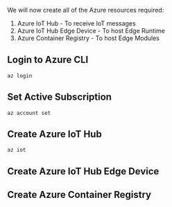 We will now create all of the Azure resources required:

1. Azure IoT Hub - To receive IoT messages
1. Azure IoT Hub Edge Device - To host Edge Runtime
1. Azure Container Registry - To host Edge Modules

## Login to Azure CLI
`az login`

## Set Active Subscription
`az account set`

## Create Azure IoT Hub

`az iot`
## Create Azure IoT Hub Edge Device

## Create Azure Container Registry